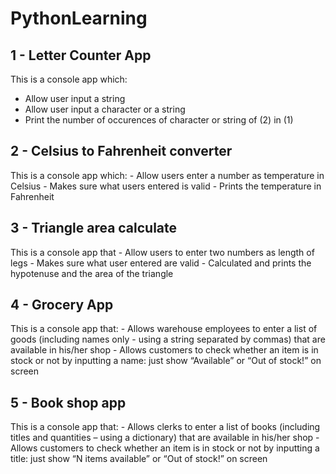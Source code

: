 # PythonLearning

## 1 - Letter Counter App
This is a console app which:
  - Allow user input a string
  - Allow user input a character or a string
  - Print the number of occurences of character or string of (2) in (1)

## 2 - Celsius to Fahrenheit converter
This is a console app which:
    - Allow users enter a number as temperature in Celsius
    - Makes sure what users entered is valid
    - Prints the temperature in Fahrenheit

## 3 - Triangle area calculate
This is a console app that
    - Allow users to enter two numbers as length of legs
    - Makes sure what user entered are valid
    - Calculated and prints the hypotenuse and the area of the triangle

## 4 - Grocery App
This is a console app that: 
    - Allows warehouse employees to enter a list of goods (including names only - using a string separated by commas) that are available in his/her shop
    - Allows customers to check whether an item is in stock or not by inputting a name: just show “Available” or “Out of stock!” on screen

## 5 - Book shop app
This is a console app that:
    - Allows clerks to enter a list of books (including titles and quantities – using a dictionary) that are available in his/her shop
    - Allows customers to check whether an item is in stock or not by inputting a title: just show “N items available” or “Out of stock!” on screen